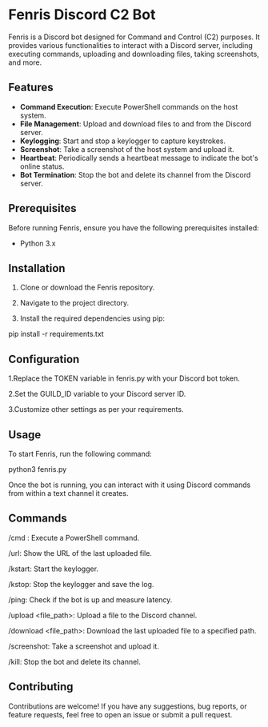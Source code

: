 # Fenris Discord C2 Bot

Fenris is a Discord bot designed for Command and Control (C2) purposes. It provides various functionalities to interact with a Discord server, including executing commands, uploading and downloading files, taking screenshots, and more.

## Features

- **Command Execution**: Execute PowerShell commands on the host system.
- **File Management**: Upload and download files to and from the Discord server.
- **Keylogging**: Start and stop a keylogger to capture keystrokes.
- **Screenshot**: Take a screenshot of the host system and upload it.
- **Heartbeat**: Periodically sends a heartbeat message to indicate the bot's online status.
- **Bot Termination**: Stop the bot and delete its channel from the Discord server.

## Prerequisites

Before running Fenris, ensure you have the following prerequisites installed:

- Python 3.x

## Installation

1. Clone or download the Fenris repository.

2. Navigate to the project directory.

3. Install the required dependencies using pip:

pip install -r requirements.txt

## Configuration

1.Replace the TOKEN variable in fenris.py with your Discord bot token.

2.Set the GUILD_ID variable to your Discord server ID.

3.Customize other settings as per your requirements.

## Usage

To start Fenris, run the following command:

python3 fenris.py

Once the bot is running, you can interact with it using Discord commands from within a text channel it creates.

## Commands

/cmd <command>: Execute a PowerShell command.

/url: Show the URL of the last uploaded file.

/kstart: Start the keylogger.

/kstop: Stop the keylogger and save the log.

/ping: Check if the bot is up and measure latency.

/upload <file_path>: Upload a file to the Discord channel.

/download <file_path>: Download the last uploaded file to a specified path.

/screenshot: Take a screenshot and upload it.

/kill: Stop the bot and delete its channel.

## Contributing

Contributions are welcome! If you have any suggestions, bug reports, or feature requests, feel free to open an issue or submit a pull request.
